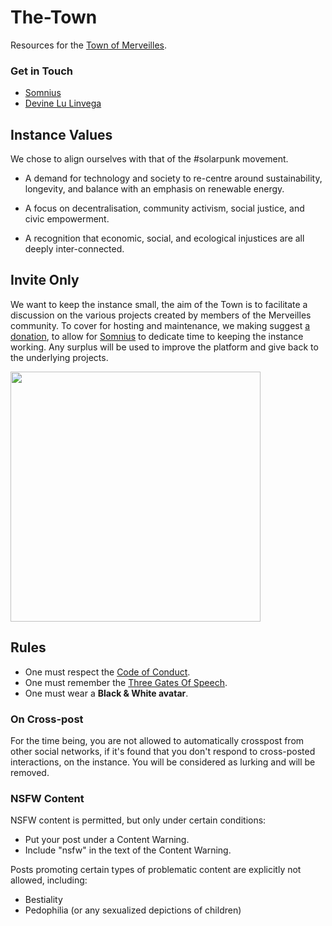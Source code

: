 # The-Town

Resources for the [Town of Merveilles](https://merveilles.town).

### Get in Touch

- [Somnius](https://merveilles.town/@somnius)
- [Devine Lu Linvega](https://merveilles.town/@neauoire)

## Instance Values

We chose to align ourselves with that of the #solarpunk movement.

- A demand for technology and society to re-centre around sustainability, longevity, and balance with an emphasis on renewable energy.

- A focus on decentralisation, community activism, social justice, and civic empowerment.

- A recognition that economic, social, and ecological injustices are all deeply inter-connected.

## Invite Only

We want to keep the instance small, the aim of the Town is to facilitate a discussion on the various projects created by members of the Merveilles community. To cover for hosting and maintenance, we making suggest [a donation](https://ko-fi.com/somnius), to allow for [Somnius](https://merveilles.town/@somnius) to dedicate time to keeping the instance working. Any surplus will be used to improve the platform and give back to the underlying projects.

<img src='https://raw.githubusercontent.com/Merveilles/The-Town/master/AUGMENT.jpg' width="400"/>

## Rules

- One must respect the [Code of Conduct](https://github.com/merveilles/Resources/blob/master/CONDUCT.md).
- One must remember the [Three Gates Of Speech](http://wiki.xxiivv.com/Discourse).
- One must wear a **Black & White avatar**.

### On Cross-post

For the time being, you are not allowed to automatically crosspost from other social networks, if it's found that you don't respond to cross-posted interactions, on the instance. You will be considered as lurking and will be removed. 

### NSFW Content

NSFW content is permitted, but only under certain conditions:

- Put your post under a Content Warning.
- Include "nsfw" in the text of the Content Warning.

Posts promoting certain types of problematic content are explicitly not allowed, including:

- Bestiality
- Pedophilia (or any sexualized depictions of children)
